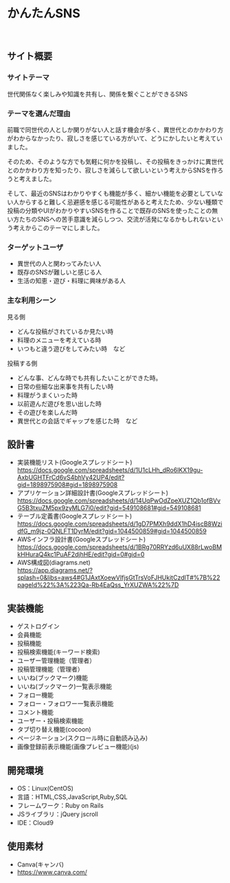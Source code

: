 # かんたんSNS
​
## サイト概要
### サイトテーマ
​世代関係なく楽しみや知識を共有し、関係を繋ぐことができるSNS

### テーマを選んだ理由
​前職で同世代の人としか関りがない人と話す機会が多く、異世代とのかかわり方がわからなかったり、寂しさを感じている方がいて、どうにかしたいと考えていました。

 そのため、そのような方でも気軽に何かを投稿し、その投稿をきっかけに異世代とのかかわり方を知ったり、寂しさを減らして欲しいという考えからSNSを作ろうと考えました。

 そして、最近のSNSはわかりやすくも機能が多く、細かい機能を必要としていない人からすると難しく忌避感を感じる可能性があると考えたため、少ない種類で投稿の分類やUIがわかりやすいSNSを作ることで既存のSNSを使ったことの無い方たちのSNSへの苦手意識を減らしつつ、交流が活発になるかもしれないという考えからこのテーマにしました。

### ターゲットユーザ
- 異世代の人と関わってみたい人
- 既存のSNSが難しいと感じる人
- 生活の知恵・遊び・料理に興味がある人

### 主な利用シーン
見る側
- どんな投稿がされているか見たい時
- 料理のメニューを考えている時
- いつもと違う遊びをしてみたい時　など

投稿する側
- どんな事、どんな時でも共有したいことができた時。
- 日常の些細な出来事を共有したい時
- 料理がうまくいった時
- 以前遊んだ遊びを思い出した時
- その遊びを楽しんだ時
- 異世代との会話でギャップを感じた時　など

## 設計書
- 実装機能リスト(Googleスプレッドシート)  
https://docs.google.com/spreadsheets/d/1U1cLHh_dRo6lKX19gu-AxbUGHTFrCd6vS4bhVy42UP4/edit?gid=1898975908#gid=1898975908
- アプリケーション詳細設計書(Googleスプレッドシート)  
https://docs.google.com/spreadsheets/d/14UqPwOdZpeXUZ1Qb1ofBVvG5B3txuZM5px9zyMLG7i0/edit?gid=549108681#gid=549108681
- テーブル定義書(Googleスプレッドシート)  
https://docs.google.com/spreadsheets/d/1gD7PMXh9ddX1hD4iscB8WzidfG_m9jz-0QNLFT1DyrM/edit?gid=1044500859#gid=1044500859
- AWSインフラ設計書(Googleスプレッドシート)  
https://docs.google.com/spreadsheets/d/1BRg70RRYzd6uUX88rLwoBMkHHuraQ4kc1PuAF2djhHE/edit?gid=0#gid=0
- AWS構成図(diagrams.net)  
https://app.diagrams.net/?splash=0&libs=aws4#G1JAxtXoewVIfjsGtTrsVoFJHUkitCzdlT#%7B%22pageId%22%3A%223Qa-Rb4EaQss_YrXUZWA%22%7D

## 実装機能
- ゲストログイン
- 会員機能
- 投稿機能
- 投稿検索機能(キーワード検索)
- ユーザー管理機能（管理者）
- 投稿管理機能（管理者）
- いいね(ブックマーク)機能
- いいね(ブックマーク)一覧表示機能
- フォロー機能
- フォロー・フォロワー一覧表示機能
- コメント機能
- ユーザー・投稿検索機能
- タブ切り替え機能(cocoon)
- ページネーション(スクロール時に自動読み込み)
- 画像登録前表示機能(画像プレビュー機能)(js)

## 開発環境
- OS：Linux(CentOS)
- 言語：HTML,CSS,JavaScript,Ruby,SQL
- フレームワーク：Ruby on Rails
- JSライブラリ：jQuery jscroll
- IDE：Cloud9
​
## 使用素材
- Canva(キャンバ)
- https://www.canva.com/
